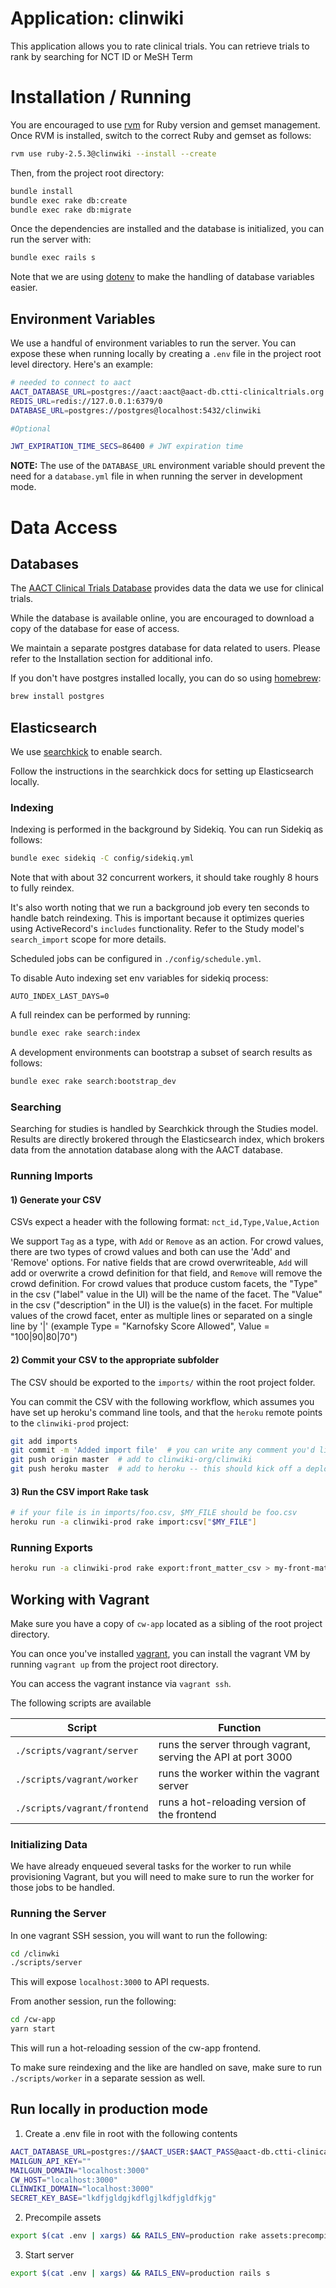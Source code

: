 # Application: clinwiki

This application allows you to rate clinical trials.
You can retrieve trials to rank by searching for NCT ID or MeSH Term

# Installation / Running

You are encouraged to use [rvm](https://rvm.io/) for Ruby version
and gemset management. Once RVM is installed, switch to the correct
Ruby and gemset as follows:

```bash
rvm use ruby-2.5.3@clinwiki --install --create
```

Then, from the project root directory:

```bash
bundle install
bundle exec rake db:create
bundle exec rake db:migrate
```

Once the dependencies are installed and the database is initialized,
you can run the server with:

```bash
bundle exec rails s
```

Note that we are using [dotenv](https://github.com/bkeepers/dotenv)
to make the handling of database variables easier.

## Environment Variables

We use a handful of environment variables to run the server.
You can expose these when running locally by creating a `.env`
file in the project root level directory. Here's an example:

```bash
# needed to connect to aact
AACT_DATABASE_URL=postgres://aact:aact@aact-db.ctti-clinicaltrials.org:5432/aact
REDIS_URL=redis://127.0.0.1:6379/0
DATABASE_URL=postgres://postgres@localhost:5432/clinwiki

#Optional

JWT_EXPIRATION_TIME_SECS=86400 # JWT expiration time
```

**NOTE:** The use of the `DATABASE_URL` environment variable should prevent
the need for a `database.yml` file in when running the server in development
mode.

# Data Access

## Databases

The [AACT Clinical Trials Database](http://aact.ctti-clinicaltrials.org/])
provides data the data we use for clinical trials.

While the database is available online,
you are encouraged to download a copy of the database for ease of access.

We maintain a separate postgres database for data related to users.
Please refer to the Installation section for additional info.

If you don't have postgres installed locally, you can do so using
[homebrew](https://brew.sh/):

```bash
brew install postgres
```

## Elasticsearch

We use [searchkick](https://github.com/ankane/searchkick) to enable search.

Follow the instructions in the searchkick docs for setting up Elasticsearch locally.

### Indexing

Indexing is performed in the background by Sidekiq. You can run Sidekiq as follows:

```bash
bundle exec sidekiq -C config/sidekiq.yml
```

Note that with about 32 concurrent workers, it should take roughly 8 hours to
fully reindex.

It's also worth noting that we run a background job every ten seconds to
handle batch reindexing. This is important because it optimizes queries using
ActiveRecord's `includes` functionality. Refer to the Study model's
`search_import` scope for more details.

Scheduled jobs can be configured in `./config/schedule.yml`.

To disable Auto indexing set env variables for sidekiq process:

```
AUTO_INDEX_LAST_DAYS=0
```

A full reindex can be performed by running:

```bash
bundle exec rake search:index
```

A development environments can bootstrap a subset of search results as follows:

```bash
bundle exec rake search:bootstrap_dev
```

### Searching

Searching for studies is handled by Searchkick through
the Studies model. Results are directly brokered through
the Elasticsearch index, which brokers data from
the annotation database along with the AACT database.

### Running Imports

#### 1) Generate your CSV

CSVs expect a header with the following format:
`nct_id,Type,Value,Action`

We support `Tag` as a type, with `Add` or `Remove` as an action.
For crowd values, there are two types of crowd values and both can use the 'Add' and 'Remove' options.
For native fields that are crowd overwriteable, `Add` will add or overwrite a crowd
definition for that field, and `Remove` will remove the crowd definition.
For crowd values that produce custom facets, the "Type" in the csv ("label" value in the UI) will be the name of the facet. The "Value" in the csv ("description" in the UI) is the value(s) in the facet. For multiple values of the crowd facet, enter as multiple lines or separated on a single line by '|' (example Type = "Karnofsky Score Allowed", Value = "100|90|80|70")

#### 2) Commit your CSV to the appropriate subfolder

The CSV should be exported to the `imports/` within the root project folder.

You can commit the CSV with the following workflow, which assumes
you have set up heroku's command line tools, and that the `heroku`
remote points to the `clinwiki-prod` project:

```bash
git add imports
git commit -m 'Added import file'  # you can write any comment you'd like
git push origin master  # add to clinwiki-org/clinwiki
git push heroku master  # add to heroku -- this should kick off a deploy
```

#### 3) Run the CSV import Rake task

```bash
# if your file is in imports/foo.csv, $MY_FILE should be foo.csv
heroku run -a clinwiki-prod rake import:csv["$MY_FILE"]
```

### Running Exports

```bash
heroku run -a clinwiki-prod rake export:front_matter_csv > my-front-matter.csv
```

## Working with Vagrant

Make sure you have a copy of `cw-app` located as a sibling of the root project
directory.

You can once you've installed [vagrant](https://www.vagrantup.com/),
you can install the vagrant VM by running `vagrant up` from the project
root directory.

You can access the vagrant instance via `vagrant ssh`.

The following scripts are available

| Script                       | Function                                                      |
| ---------------------------- | ------------------------------------------------------------- |
| `./scripts/vagrant/server`   | runs the server through vagrant, serving the API at port 3000 |
| `./scripts/vagrant/worker`   | runs the worker within the vagrant server                     |
| `./scripts/vagrant/frontend` | runs a hot-reloading version of the frontend                  |

### Initializing Data

We have already enqueued several tasks for the worker to run while
provisioning Vagrant, but you will need to make sure to run the worker
for those jobs to be handled.

### Running the Server

In one vagrant SSH session, you will want to run the following:

```bash
cd /clinwki
./scripts/server
```

This will expose `localhost:3000` to API requests.

From another session, run the following:

```bash
cd /cw-app
yarn start
```

This will run a hot-reloading session of the cw-app frontend.

To make sure reindexing and the like are handled on save,
make sure to run `./scripts/worker` in a separate session as well.

## Run locally in production mode

1. Create a .env file in root with the following contents

```bash
AACT_DATABASE_URL=postgres://$AACT_USER:$AACT_PASS@aact-db.ctti-clinicaltrials.org:5432/aact
MAILGUN_API_KEY=""
MAILGUN_DOMAIN="localhost:3000"
CW_HOST="localhost:3000"
CLINWIKI_DOMAIN="localhost:3000"
SECRET_KEY_BASE="lkdfjgldgjkdflgjlkdfjgldfkjg"
```

2. Precompile assets

```bash
export $(cat .env | xargs) && RAILS_ENV=production rake assets:precompile
```

3. Start server

```bash
export $(cat .env | xargs) && RAILS_ENV=production rails s
```
